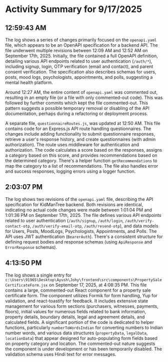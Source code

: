 # Activity Summary for 9/17/2025

## 12:59:43 AM
The log shows a series of changes primarily focused on the `openapi.yaml` file, which appears to be an OpenAPI specification for a backend API.  The file underwent multiple revisions between 12:09 AM and 12:52 AM on September 17th, 2025.  Initially, the file contained a full OpenAPI definition, detailing various API endpoints related to user authentication (`/auth/*`), including signup, login, OTP verification (email and contact), and parent consent verification.  The specification also describes schemas for users, posts, mood logs, psychologists, appointments, and polls, suggesting a mental health platform.

Around 12:27 AM, the entire content of `openapi.yaml` was commented out, resulting in an empty file (or a file with only commented-out code).  This was followed by further commits which kept the file commented-out.  This pattern suggests a possible temporary removal or disabling of the API documentation, perhaps during a refactoring or deployment process.

A separate file, `questionnaireRoutes.js`, was updated at 12:50 AM. This file contains code for an Express.js API route handling questionnaires.  The changes include adding functionality to submit questionnaire responses, retrieve a user's response history, and create questionnaires (with admin authorization).  The route uses middleware for authentication and authorization.  The code calculates a score based on the responses, assigns a category based on this score, and provides recommendations based on the determined category.  There's a helper function `getRecommendations` to map the category to a list of recommendations.  The file also handles error and success responses, logging errors using a logger function.


## 2:03:07 PM
The log shows two revisions of the `openapi.yaml` file, describing the API specification for KidManTree backend.  Both revisions are identical, indicating no actual code changes were made between 1:01:04 PM and 1:01:36 PM on September 17th, 2025. The file defines various API endpoints related to user authentication (`/auth/signup`, `/auth/login`, `/auth/verify-contact-otp`, `/auth/verify-email-otp`, `/auth/resend-otp`), and data models for Users, Posts, MoodLogs, Psychologists, Appointments, and Polls.  The API uses JWT authentication (`BearerAuth`).  There's a consistent structure for defining request bodies and response schemas (using `ApiResponse` and `ErrorResponse` schemas).


## 4:13:50 PM
The log shows a single entry for `c:\Users\91965\Desktop\Ayush\Johy\frontend\src\components\PropertySaleCertificateForm.jsx` on September 17, 2025, at 4:08:35 PM.  This file contains a large, commented-out React component for a property sale certificate form.  The component utilizes Formik for form handling, Yup for validation, and react-toastify for feedback.  It includes extensive state management for various form sections (purchasers, witnesses, payments, floors),  initial values for numerous fields related to bank information, property details, boundary details, legal and agreement details, and calculated fields.  A significant portion of the code is dedicated to helper functions, particularly `numberToWordsIndian` for converting numbers to Indian number words, and various data structures (`propertyData`, `legalData`, `locationData`) that appear designed for auto-populating form fields based on property category and location.  The commented-out nature suggests the component is under development or has been temporarily disabled.  The validation schema uses Hindi text for error messages.
